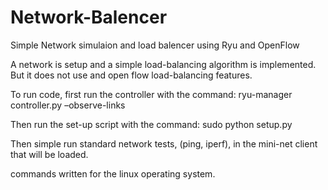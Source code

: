 # Network-Balencer
Simple Network simulaion and load balencer using Ryu and OpenFlow

A network is setup and a simple load-balancing algorithm is implemented. But it does not use and open flow load-balancing features.

To run code, first run the controller with the command:
ryu-manager controller.py –observe-links

Then run the set-up script with the command:
sudo python setup.py

Then simple run standard network tests, (ping, iperf), in the mini-net client that will be loaded.

commands written for the linux operating system.

